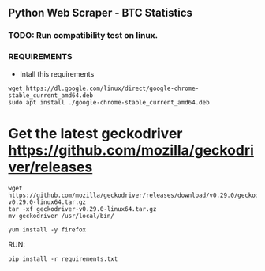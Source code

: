 ## Python Web Scraper - BTC Statistics

### TODO: Run compatibility test on linux.

### REQUIREMENTS
- Intall this requirements

```
wget https://dl.google.com/linux/direct/google-chrome-stable_current_amd64.deb
sudo apt install ./google-chrome-stable_current_amd64.deb
```

# Get the latest geckodriver https://github.com/mozilla/geckodriver/releases

```
wget https://github.com/mozilla/geckodriver/releases/download/v0.29.0/geckodriver-v0.29.0-linux64.tar.gz
tar -xf geckodriver-v0.29.0-linux64.tar.gz
mv geckodriver /usr/local/bin/

yum install -y firefox
```

RUN: 
```
pip install -r requirements.txt
```